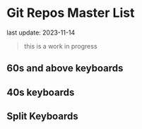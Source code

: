 # Git Repos Master List
last update: 2023-11-14

> this is a work in progress


## 60s and above keyboards

## 40s keyboards

## Split Keyboards

